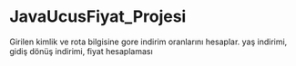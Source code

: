 # JavaUcusFiyat_Projesi
Girilen kimlik ve rota bilgisine gore indirim oranlarını hesaplar. 
yaş indirimi, 
gidiş dönüş indirimi,
fiyat hesaplaması
